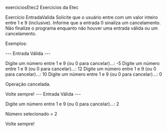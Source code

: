exerciciosEtec2
Exercicios da Etec


Exercício EntradaValida
Solicite que o usuário entre com um valor inteiro entre 1 e 9 (inclusive). Informe que a entrada 0 sinaliza um cancelamento. Não finalize o programa enquanto não houver uma entrada válida ou um cancelamento.

Exemplos:

--- Entrada Válida ---

Digite um número entre 1 e 9 (ou 0 para cancelar)...: -5
Digite um número entre 1 e 9 (ou 0 para cancelar)...: 12
Digite um número entre 1 e 9 (ou 0 para cancelar)...: 10
Digite um número entre 1 e 9 (ou 0 para cancelar)...: 0

Operação cancelada.

Volte sempre!
--- Entrada Válida ---

Digite um número entre 1 e 9 (ou 0 para cancelar)...: 2

Número selecionado = 2

Volte sempre!